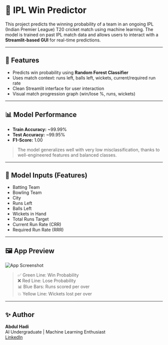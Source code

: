 # 🏏 IPL Win Predictor

This project predicts the winning probability of a team in an ongoing IPL (Indian Premier League) T20 cricket match using machine learning. The model is trained on past IPL match data and allows users to interact with a **Streamlit-based GUI** for real-time predictions.

---

## 🚀 Features

- Predicts win probability using **Random Forest Classifier**
- Uses match context: runs left, balls left, wickets, current/required run rate
- Clean Streamlit interface for user interaction
- Visual match progression graph (win/lose %, runs, wickets)

---

## 📊 Model Performance

- **Train Accuracy:** ~99.99%
- **Test Accuracy:** ~99.95%
- **F1-Score:** 1.00

> The model generalizes well with very low misclassification, thanks to well-engineered features and balanced classes.

---

## 🧠 Model Inputs (Features)

- Batting Team
- Bowling Team
- City
- Runs Left
- Balls Left
- Wickets in Hand
- Total Runs Target
- Current Run Rate (CRR)
- Required Run Rate (RRR)

---

## 🖼️ App Preview



![App Screenshot](screenshots/app_screenshot.png)

> ✅ Green Line: Win Probability  
> ❌ Red Line: Lose Probability  
> 📊 Blue Bars: Runs scored per over  
> 💥 Yellow Line: Wickets lost per over

---

## ✨ Author

**Abdul Hadi**  
AI Undergraduate | Machine Learning Enthusiast  
[LinkedIn]([https://www.linkedin.com/in/abdul-hadi-969b48244/](https://www.linkedin.com/in/abdul-hadi-070727259/))
